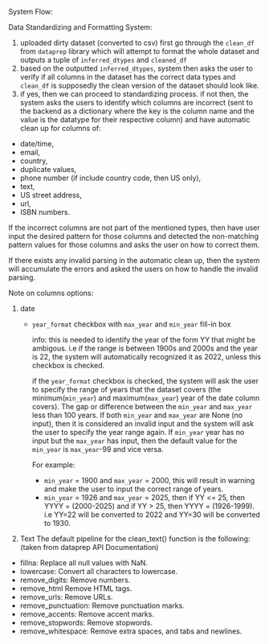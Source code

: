 System Flow:

Data Standardizing and Formatting System:
1. uploaded dirty dataset (converted to csv) first go through the `clean_df` from `dataprep` library which will attempt to format the whole dataset and outputs a tuple of `inferred_dtypes` and `cleaned_df`
2. based on the outputted `inferred_dtypes`, system then asks the user to verify if all columns in the dataset has the correct data types and `clean_df` is supposedly the clean version of the dataset should look like.
3. if yes, then we can proceed to standardizing process. if not then, the system asks the users to identify which columns are incorrect (sent to the backend as a dictionary where the key is the column name and the value is the datatype for their respective column) and have automatic clean up for columns of:
  - date/time, 
  - email, 
  - country, 
  - duplicate values, 
  - phone number (if include country code, then US only), 
  - text, 
  - US street address, 
  - url, 
  - ISBN numbers. 

If the incorrect columns are not part of the mentioned types, then have user input the desired pattern for those columns and detected the non-matching pattern values for those columns and asks the user on how to correct them. 

If there exists any invalid parsing in the automatic clean up, then the system will accumulate the errors and asked the users on how to handle the invalid parsing.

Note on columns options:
1. date
    - `year_format` checkbox with `max_year` and `min_year` fill-in box
      
      info: this is needed to identify the year of the form YY that might be ambigous. 
      i.e if the range is between 1900s and 2000s and the year is 22, the system will automatically recognized it as 2022, unless this checkbox is checked.
      
      if the `year_format` checkbox is checked, the system will ask the user to specify the range of years that the dataset covers (the minimum(`min_year`) and maximum(`max_year`) year of the date column covers). The gap or difference between the `min_year` and `max_year` less than 100 years. If both `min_year` and `max_year` are None (no input), then it is considered an invalid input and the system will ask the user to specify the year range again. If `min_year` year has no input but the `max_year` has input, then the default value for the `min_year` is `max_year`-99 and vice versa. 
      
      For example:
      - `min_year` = 1900 and `max_year` = 2000, this will result in warning and make the user to input the correct range of years.
      - `min_year` = 1926 and `max_year` = 2025, then if YY <= 25, then YYYY = (2000-2025) and if YY > 25, then YYYY = (1926-1999). i.e YY=22 will be converted to 2022 and YY=30 will be converted to 1930.

2. Text
The default pipeline for the clean_text() function is the following: (taken from dataprep API Documentation)
  - fillna: Replace all null values with NaN.
  - lowercase: Convert all characters to lowercase.
  - remove_digits: Remove numbers.
  - remove_html Remove HTML tags.
  - remove_urls: Remove URLs.
  - remove_punctuation: Remove punctuation marks.
  - remove_accents: Remove accent marks.
  - remove_stopwords: Remove stopwords.
  - remove_whitespace: Remove extra spaces, and tabs and newlines.

<!-- The pipeline can be customized by filling in the customized pipeline box. The custom pipeline can take actions from the list above or custom functions from the user. Like the following:
```python
import re

def split(text: str) -> str:
    return str(text).split()

def replace_z(text: str, value: str) -> str:
    return re.sub(r"z", value, str(text), flags=re.I)

custom_pipeline = [
    {"operator": "lowercase"},
    {"operator": "remove_digits"},
    {"operator": split},
    {"operator": replace_z, "parameters": {"value": "*"}},
    {"operator": "remove_whitespace"},
]
``` -->